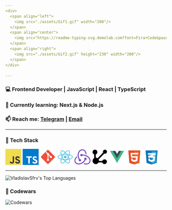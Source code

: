 ```yaml
---
<div>
  <span align="left">
    <img src="./assets/Gif1.gif" width="200"/>
  </span>
  <span align="center">
    <img src="https://readme-typing-svg.demolab.com?font=Fira+Code&pause=1000&color=00FFFF&width=435&lines=Hello,+my+names+Vladislav!;I'm+Frontend+Developer;React+%7C+TypeScript+%7C+Node.js" alt="Typing SVG" />
  </span>
  <span align="right">
    <img src="./assets/Gif2.gif" height="230" width="200"/>
  </span>
</div>

---
```


<h3>💻 Frontend Developer | JavaScript | React | TypeScript</h3>  

<h3>🌱 Currently learning: Next.js & Node.js </h3>
<h3>📫 Reach me: <a href="https://t.me/qqarkis">Telegram</a> | <a href="mailto:vladislavsafarov04@mail.ru">Email</a></h3>

---

### 🧰 Tech Stack
<img src="./assets/js.svg" width="50"/>
<img src="./assets/typescript.svg" width="50"/>
<img src="./assets/git.svg" width="50"/>
<img src="./assets/react.svg" width="50"/>
<img src="./assets/redux.svg" width="50"/>
<img src="./assets/restapi.svg" width="50"/>
<img src="./assets/vue.svg" width="50"/>
<img src="./assets/html.svg" width="50"/>
<img src="./assets/css.svg" width="50"/>

---

![VladislavSfrv's Top Languages](https://github-readme-stats.vercel.app/api/top-langs/?username=VladislavSfrv&theme=vue-dark&show_icons=true&hide_border=true&layout=compact)
### 🥋 Codewars
![Codewars](https://www.codewars.com/users/VladislavSfrv/badges/large)
